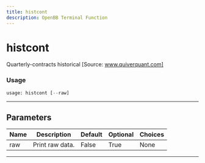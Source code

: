```yaml
---
title: histcont
description: OpenBB Terminal Function
---
```


# histcont

Quarterly-contracts historical [Source: www.quiverquant.com]

### Usage

```python
usage: histcont [--raw]
```

---

## Parameters

| Name | Description | Default | Optional | Choices |
| ---- | ----------- | ------- | -------- | ------- |
| raw | Print raw data. | False | True | None |
---

